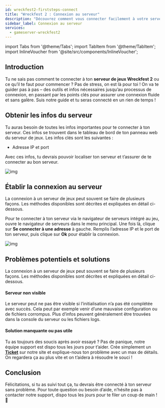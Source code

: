 ```yaml
---
id: wreckfest2-firststeps-connect
title: "Wreckfest 2 : Connexion au serveur"
description: "Découvrez comment vous connecter facilement à votre serveur Wreckfest 2 et résoudre les problèmes courants pour une expérience de jeu fluide → En savoir plus maintenant"
sidebar_label: Connexion au serveur
services:
  - gameserver-wreckfest2
---
```


import Tabs from '@theme/Tabs';
import TabItem from '@theme/TabItem';
import InlineVoucher from '@site/src/components/InlineVoucher';


## Introduction
Tu ne sais pas comment te connecter à ton **serveur de jeux Wreckfest 2** ou ce qu’il te faut pour commencer ? Pas de stress, on est là pour toi ! On va te guider pas à pas – des outils et infos nécessaires jusqu’au processus de connexion, en passant par les points clés pour assurer une connexion fluide et sans galère. Suis notre guide et tu seras connecté en un rien de temps !

<InlineVoucher />



## Obtenir les infos du serveur


Tu auras besoin de toutes les infos importantes pour te connecter à ton serveur. Ces infos se trouvent dans le tableau de bord de ton panneau web du serveur de jeux. Les infos clés sont les suivantes :

- Adresse IP et port


Avec ces infos, tu devrais pouvoir localiser ton serveur et t’assurer de te connecter au bon serveur.

![img](https://screensaver01.zap-hosting.com/index.php/s/woXJxHmSDgc6Tna/preview)

## Établir la connexion au serveur


La connexion à un serveur de jeux peut souvent se faire de plusieurs façons. Les méthodes disponibles sont décrites et expliquées en détail ci-dessous.

<Tabs>
    <TabItem value="connect_solution_direct_ingame" label="Connexion directe (In game)" default>

Pour te connecter à ton serveur via le navigateur de serveurs intégré au jeu, ouvre le navigateur de serveurs dans le menu principal. Une fois là, clique sur **Se connecter à une adresse** à gauche. Remplis l’adresse IP et le port de ton serveur, puis clique sur **Ok** pour établir la connexion.

![img](https://screensaver01.zap-hosting.com/index.php/s/MrQY8DKQKFz2sSn/download)

</TabItem>

</Tabs>



## Problèmes potentiels et solutions


La connexion à un serveur de jeux peut souvent se faire de plusieurs façons. Les méthodes disponibles sont décrites et expliquées en détail ci-dessous.

#### Serveur non visible


Le serveur peut ne pas être visible si l’initialisation n’a pas été complétée avec succès. Cela peut par exemple venir d’une mauvaise configuration ou de fichiers corrompus. Plus d’infos peuvent généralement être trouvées dans la console du serveur ou les fichiers logs.



#### Solution manquante ou pas utile


Tu as toujours des soucis après avoir essayé ? Pas de panique, notre équipe support est dispo tous les jours pour t’aider. Crée simplement un **[Ticket](https://zap-hosting.com/en/customer/support/)** sur notre site et explique-nous ton problème avec un max de détails. On regardera ça au plus vite et on t’aidera à résoudre le souci !

## Conclusion

Félicitations, si tu as suivi tout ça, tu devrais être connecté à ton serveur sans problème. Pour toute question ou besoin d’aide, n’hésite pas à contacter notre support, dispo tous les jours pour te filer un coup de main ! 🙂




<InlineVoucher />
